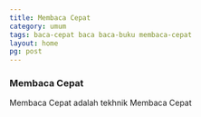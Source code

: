```yaml
---
title: Membaca Cepat
category: umum
tags: baca-cepat baca baca-buku membaca-cepat
layout: home
pg: post
---
```

### Membaca Cepat

Membaca Cepat adalah tekhnik Membaca Cepat

